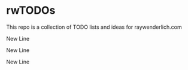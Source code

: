 # rwTODOs

This repo is a collection of TODO lists and ideas for raywenderlich.com


New Line

New Line

New Line
